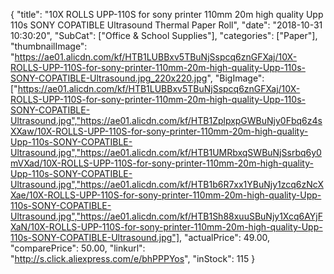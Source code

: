 {
	"title": "10X ROLLS UPP-110S for sony printer 110mm 20m high quality  Upp 110s SONY COPATIBLE Ultrasound Thermal Paper Roll",
	"date": "2018-10-31 10:30:20",
	"SubCat": ["Office & School Supplies"],
	"categories": ["Paper"],
	"thumbnailImage": "https://ae01.alicdn.com/kf/HTB1LUBBxv5TBuNjSspcq6znGFXaj/10X-ROLLS-UPP-110S-for-sony-printer-110mm-20m-high-quality-Upp-110s-SONY-COPATIBLE-Ultrasound.jpg_220x220.jpg",
	"BigImage": ["https://ae01.alicdn.com/kf/HTB1LUBBxv5TBuNjSspcq6znGFXaj/10X-ROLLS-UPP-110S-for-sony-printer-110mm-20m-high-quality-Upp-110s-SONY-COPATIBLE-Ultrasound.jpg","https://ae01.alicdn.com/kf/HTB1ZplpxpGWBuNjy0Fbq6z4sXXaw/10X-ROLLS-UPP-110S-for-sony-printer-110mm-20m-high-quality-Upp-110s-SONY-COPATIBLE-Ultrasound.jpg","https://ae01.alicdn.com/kf/HTB1UMRbxqSWBuNjSsrbq6y0mVXad/10X-ROLLS-UPP-110S-for-sony-printer-110mm-20m-high-quality-Upp-110s-SONY-COPATIBLE-Ultrasound.jpg","https://ae01.alicdn.com/kf/HTB1b6R7xx1YBuNjy1zcq6zNcXXae/10X-ROLLS-UPP-110S-for-sony-printer-110mm-20m-high-quality-Upp-110s-SONY-COPATIBLE-Ultrasound.jpg","https://ae01.alicdn.com/kf/HTB1Sh88xuuSBuNjy1Xcq6AYjFXaN/10X-ROLLS-UPP-110S-for-sony-printer-110mm-20m-high-quality-Upp-110s-SONY-COPATIBLE-Ultrasound.jpg"],
	"actualPrice": 49.00,
	"comparePrice": 50.00,
	"linkurl": "http://s.click.aliexpress.com/e/bhPPPYos",
	"inStock": 115
}
